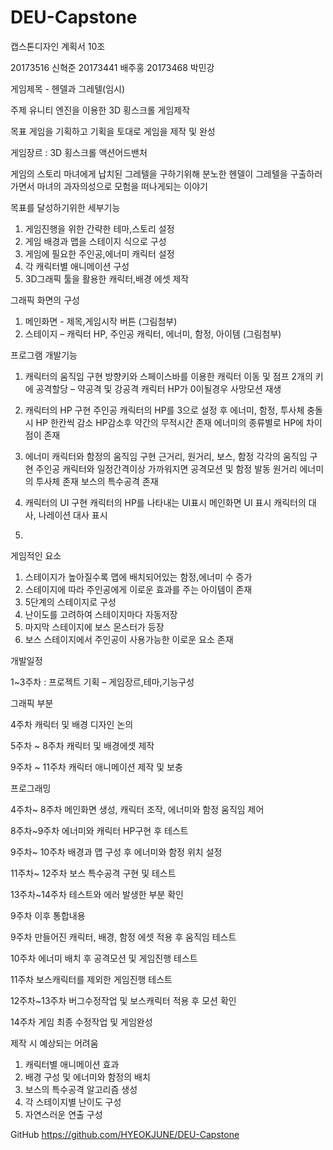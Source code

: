 # DEU-Capstone

캡스톤디자인 계획서 10조

20173516 신혁준
20173441 배주홍
20173468 박민강

게임제목 - 헨델과 그레텔(임시)

주제
유니티 엔진을 이용한 3D 횡스크롤 게임제작

목표
게임을 기획하고 기획을 토대로 게임을 제작 및 완성

게임장르 : 3D 횡스크롤 액션어드밴처

게임의 스토리
마녀에게 납치된 그레텔을 구하기위해 분노한 헨델이 그레텔을 구출하러 가면서 마녀의 과자의성으로 모험을 떠나게되는 이야기


목표를 달성하기위한 세부기능
1.	게임진행을 위한 간략한 테마,스토리 설정
2.	게임 배경과 맵을 스테이지 식으로 구성
3.	게임에 필요한 주인공,에너미 캐릭터 설정
4.	각 캐릭터별 애니메이션 구성
5.	3D그래픽 툴을 활용한 캐릭터,배경 에셋 제작



그래픽 화면의 구성
1)	메인화면 - 제목,게임시작 버튼
(그림첨부)
2)	스테이지 – 캐릭터 HP, 주인공 캐릭터, 에너미, 함정, 아이템
(그림첨부)


프로그램 개발기능

1)	캐릭터의 움직임 구현
방향키와 스페이스바를 이용한 캐릭터 이동 및 점프
2개의 키에 공격할당 – 약공격 및 강공격
캐릭터 HP가 0이될경우 사망모션 재생

2)	캐릭터의 HP 구현
주인공 캐릭터의 HP를 3으로 설정 후 에너미, 함정, 투사체
충돌시 HP 한칸씩 감소 HP감소후 약간의 무적시간 존재
에너미의 종류별로 HP에 차이점이 존재

3)	에너미 캐릭터와 함정의 움직임 구현
근거리, 원거리, 보스, 함정 각각의 움직임 구현
주인공 캐릭터와 일정간격이상 가까워지면 공격모션 및 함정 발동
원거리 에너미의 투사체 존재
보스의 특수공격 존재



4)	캐릭터의 UI 구현
캐릭터의 HP를 나타내는 UI표시
메인화면 UI 표시
캐릭터의 대사, 나레이션 대사 표시
5)	

게임적인 요소
1)	스테이지가 높아질수록 맵에 배치되어있는 함정,에너미 수 증가
2)	스테이지에 따라 주인공에게 이로운 효과를 주는 아이템이 존재
3)	5단계의 스테이지로 구성
4)	난이도를 고려하여 스테이지마다 자동저장
5)	마지막 스테이지에 보스 몬스터가 등장
6)	보스 스테이지에서 주인공이 사용가능한 이로운 요소 존재

개발일정

1~3주차 : 프로젝트 기획 – 게임장르,테마,기능구성

그래픽 부분

4주차
캐릭터 및 배경 디자인 논의

5주차 ~ 8주차
캐릭터 및 배경에셋 제작

9주차 ~ 11주차
캐릭터 애니메이션 제작 및 보충

프로그래밍

4주차~ 8주차 
메인화면 생성, 캐릭터 조작, 에너미와 함정 움직임 제어

8주차~9주차 
에너미와 캐릭터 HP구현 후 테스트

9주차~ 10주차
배경과 맵 구성 후 에너미와 함정 위치 설정

11주차~ 12주차
보스 특수공격 구현 및 테스트

13주차~14주차
테스트와 에러 발생한 부분 확인

9주차 이후 통합내용

9주차
만들어진 캐릭터, 배경, 함정 에셋 적용 후 움직임 테스트

10주차
에너미 배치 후 공격모션 및 게임진행 테스트

11주차
보스캐릭터를 제외한 게임진행 테스트


12주차~13주차
버그수정작업 및 보스캐릭터 적용 후 모션 확인

14주차
게임 최종 수정작업 및 게임완성

제작 시 예상되는 어려움
1.	캐릭터별 애니메이션 효과
2.	배경 구성 및 에너미와 함정의 배치
3.	보스의 특수공격 알고리즘 생성
4.	각 스테이지별 난이도 구성
5.	자연스러운 연출 구성

GitHub
https://github.com/HYEOKJUNE/DEU-Capstone
